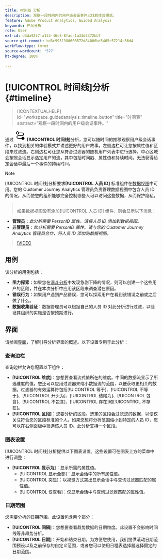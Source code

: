 ```yaml
---
title: 时间线 分析
description: 观察一段时间内的用户级会话事件以找到体验模式。
feature: Adobe Product Analytics, Guided Analysis
keywords: 产品分析
role: User
exl-id: d3da9257-a133-46c8-8fac-1a33d3372bb7
source-git-commit: bd8c9951386608572d84006bd5465e57214c56d4
workflow-type: tm+mt
source-wordcount: '577'
ht-degree: 100%

---
```


# [!UICONTROL 时间线]分析 {#timeline}

<!-- markdownlint-disable MD034 -->

>[!CONTEXTUALHELP]
>id="workspace_guidedanalysis_timeline_button"
>title="时间表"
>abstract="观察一段时间内的用户级会话事件。"

<!-- markdownlint-enable MD034 -->

通过 ![时间线](/help/assets/icons/Timeline.svg) **[!UICONTROL 时间线]**&#x200B;分析，您可以随时间的推移观察用户级会话事件，以找到相关的体验模式并讲述更好的用户故事。左侧边栏可让您按属性值和区段来过滤流。右侧边栏可让您从符合过滤器的随机用户列表中进行选择。中心区域会按照会话显示选定用户的流，其中包括时间戳、属性值和持续时间。无法获得给定会话中最后一个事件的持续时间。


>[!NOTE]
>
>[!UICONTROL 时间线]分析要求&#x200B;**[!UICONTROL 人员 ID]** 标准组件在[数据视图](/help/data-views/component-reference.md#optional)中可用。您的 Customer Journey Analytics 管理员负责管理数据视图中包含人员 ID 的情况，从而使您的组织能够完全控制哪些人可以访问这些数据，从而保护隐私。
>><br/>如果数据视图没有添加[!UICONTROL 人员 ID] 组件，则会显示以下消息：
>
>* **管理员**：*此分析需要 PersonID 属性。请将人员 ID 添加到数据视图。*
>* **非管理员**：*此分析需要 PersonID 属性。请与您的 Customer Journey Analytics 管理员合作，将人员 ID 添加到数据视图。*

>[!VIDEO](https://video.tv.adobe.com/v/3435777/?quality=12&learn=on&captions=chi_hans)



## 用例

该分析的用例包括：

* **阻力探索**：如果您在[漏斗分析](funnel.md)中发现急剧下降的情况，则可以创建一个这些用户的区段，并在本次分析中应用该区段来调查潜在原因。
* **错误行为**：如果用户遇到产品错误，您可以探索用户在看到该错误之前或之后做了什么。
* **数据收集验证**：数据管理员可以根据自己的人员 ID 对此分析进行过滤，以验证其组织的实施是否按预期进行。

## 界面

请参阅[界面](../overview.md#interface)，了解引导分析界面的概述。以下设置专用于此分析：

### 查询边栏

查询边栏允许您配置以下组件：

* **[!UICONTROL 维度]**：您想要查看流式值所在的维度。中间的数据流显示了所选维度的值。您还可以应用过滤器来缩小数据流的范围，以便获取更相关的数据。过滤器的有效运算符包括[!UICONTROL 等于]、[!UICONTROL 不等于]、[!UICONTROL 开头为]、[!UICONTROL 结尾为]、[!UICONTROL 包含]、[!UICONTROL 不包含]、[!UICONTROL 存在]和[!UICONTROL 不存在]。
* **[!UICONTROL 区段]**：您要分析的区段。选定的区段会过滤您的数据，以便仅关注符合您的区段标准的个人。如果您想将分析范围缩小到特定的人员 ID，您可以在右侧面板中筛选该人员 ID。此分析支持一个区段。

### 图表设置

[!UICONTROL 时间线]分析提供以下图表设置，这些设置可在图表上方的菜单中进行调整：

* **[!UICONTROL 显示为]**：显示所需的属性值。
   * [!UICONTROL 显示全部]：显示会话中的所有属性值。
   * [!UICONTROL 突显]：以视觉方式突出显示会话中与查询过滤器匹配的属性值。
   * [!UICONTROL 仅查看]：仅显示会话中与查询过滤器匹配的属性值。

### 日期范围

您需要分析的日期范围。此设置包含两个部分：

* **[!UICONTROL 间隔]**：您想要查看趋势数据的日期粒度。此设置不会影响时间线等非趋势分析。
* **[!UICONTROL 日期]**：开始和结束日期。为方便您使用，我们提供滚动日期范围预设以及之前保存的自定义范围，或者您可以使用日程表选择器选择固定的日期范围。


<!--

## Example

See below for an example of the analysis.

![Timeline](../assets/timeline-new.png)

-->
